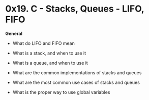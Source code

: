<h1><b> 0x19. C - Stacks, Queues - LIFO, FIFO </b></h1>

<b>General</b>

- What do LIFO and FIFO mean

- What is a stack, and when to use it

- What is a queue, and when to use it

- What are the common implementations of stacks and queues

- What are the most common use cases of stacks and queues

- What is the proper way to use global variables
